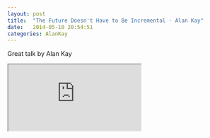 ```yaml
---
layout: post
title:  "The Future Doesn't Have to Be Incremental - Alan Kay"
date:   2014-05-10 20:54:51
categories: AlanKay 
---
```


Great talk by Alan Kay

<iframe class="embed" 
src="https://www.youtube.com/embed/gTAghAJcO1o" allowFullScreen="1">
</iframe>